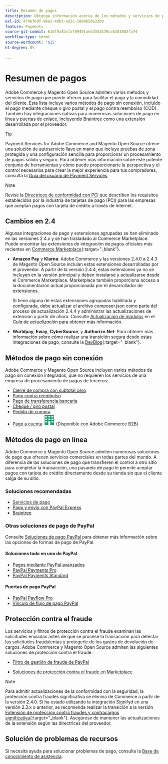 ```yaml
---
title: Resumen de pagos
description: Obtenga información acerca de los métodos y servicios de pago compatibles de forma nativa con Adobe Commerce y Magento Open Source.
exl-id: 474bf6df-96e2-4db3-ad3c-1804b5de33b0
feature: Payments
source-git-commit: 61df9a4bcfaf09491ae2d353478ceb281082fa74
workflow-type: tm+mt
source-wordcount: '615'
ht-degree: 0%

---
```


# Resumen de pagos

Adobe Commerce y Magento Open Source admiten varios métodos y servicios de pago que puede ofrecer para facilitar el pago y la comodidad del cliente. Esta lista incluye varios métodos de pago sin conexión, incluido el pago mediante cheque o giro postal y el pago contra reembolso (COD). También hay integraciones nativas para numerosas soluciones de pago en línea y puertas de enlace, incluyendo Braintree como una extensión desarrollada por el proveedor.

>[!TIP]
>
>Payment Services for Adobe Commerce and Magento Open Source ofrece una solución de autoservicio llave en mano que incluye pruebas de zona protegida y una configuración sencilla para proporcionar un procesamiento de pagos sólido y seguro. Para obtener más información sobre este potente conjunto de herramientas y cómo puede proporcionarte la perspectiva y el control necesarios para crear la mejor experiencia para tus compradores, consulta la [Guía del usuario de Payment Services](https://experienceleague.adobe.com/docs/commerce-merchant-services/payment-services/guide-overview.html).

>[!NOTE]
>
>Revise la [Directrices de conformidad con PCI](../getting-started/compliance-pci.md) que describen los requisitos establecidos por la industria de tarjetas de pago (PCI) para las empresas que aceptan pagos con tarjeta de crédito a través de Internet.

## Cambios en 2.4

Algunas integraciones de pago y extensiones agrupadas se han eliminado en las versiones 2.4.x y se han trasladado al Commerce Marketplace. Puede encontrar las extensiones de integración de pagos oficiales más recientes en [Commerce Marketplace](https://marketplace.magento.com/extensions/payments-security.html){:target=&quot;_blank&quot;}.

- **Amazon Pay** y **Klarna**: Adobe Commerce y las versiones 2.4.0 a 2.4.3 de Magento Open Source incluían estas extensiones desarrolladas por el proveedor. A partir de la versión 2.4.4, estas extensiones ya no se incluyen en la versión principal y deben instalarse y actualizarse desde el Commerce Marketplace. Marketplace también proporciona acceso a la documentación actual proporcionada por el desarrollador de extensiones.

  Si tiene alguna de estas extensiones agrupadas habilitada y configurada, debe actualizar el archivo composer.json como parte del proceso de actualización 2.4.4 y administrar las actualizaciones de extensión a partir de ahora. Consulte [Actualización de módulos](https://experienceleague.adobe.com/docs/commerce-operations/upgrade-guide/modules/upgrade.html) en el _Guía de actualización_ para obtener más información.

- **Worldpay**, **Eway**, **CyberSource**, y **Authorize.Net**: Para obtener más información sobre cómo realizar una transición segura desde estas integraciones de pago, consulte la [DevBlog](https://community.magento.com/t5/Magento-DevBlog/Deprecation-of-Magento-core-payment-integrations/ba-p/426445){:target=&quot;_blank&quot;}.

## Métodos de pago sin conexión

Adobe Commerce y Magento Open Source incluyen varios métodos de pago sin conexión integrados, que no requieren los servicios de una empresa de procesamiento de pagos de terceros:

- [Cierre de compra con subtotal cero](zero-subtotal-checkout.md)
- [Pago contra reembolso](cash-on-delivery.md)
- [Pago de transferencia bancaria](bank-transfer.md)
- [Cheque / giro postal](check-money-order.md)
- [Pedido de compra](purchase-order.md)
- [Pago a cuenta](../b2b/enable-basic-features.md#configure-payment-on-account) ![Adobe Commerce B2B](../assets/b2b.svg) (Disponible con Adobe Commerce B2B)

## Métodos de pago en línea

Adobe Commerce y Magento Open Source admiten numerosas soluciones de pago que ofrecen servicios comerciales en todas partes del mundo. A diferencia de las soluciones de pago que transfieren el control a otro sitio para completar la transacción, una pasarela de pago le permite aceptar pagos con tarjeta de crédito directamente desde su tienda sin que el cliente salga de su sitio.

### Soluciones recomendadas

- [Servicios de pago](https://experienceleague.adobe.com/docs/commerce-merchant-services/payment-services/guide-overview.html)
- [Pago y envío con PayPal Express](paypal-express-checkout.md)
- [Braintree](braintree.md)

### Otras soluciones de pago de PayPal

Consulte [Soluciones de pago PayPal](paypal.md) para obtener más información sobre las opciones de formas de pago de PayPal.

#### Soluciones todo en uno de PayPal

- [Pagos mediante PayPal avanzados](paypal-payments-advanced.md)
- [PayPal Payments Pro](paypal-payments-pro.md)
- [PayPal Payments Standard](paypal-payments-standard.md)

#### Puertas de pago PayPal

- [PayPal Payflow Pro](paypal-payflow-pro.md)
- [Vínculo de flujo de pago PayPal](paypal-payflow-link.md)

## Protección contra el fraude

Los servicios y filtros de protección contra el fraude examinan las solicitudes enviadas antes de que se procese la transacción para detectar las solicitudes fraudulentas y protegerle de los gastos de devolución de cargos. Adobe Commerce y Magento Open Source admiten las siguientes soluciones de protección contra el fraude:

- [Filtro de gestión de fraude de PayPal](paypal.md#paypal-fraud-management-filters)

- [Soluciones de protección contra el fraude en Marketplace][1]

>[!NOTE]
>
>Para admitir actualizaciones de la conformidad con la seguridad, la protección contra fraudes significativa se elimina de Commerce a partir de la versión 2.4.0. Si ha estado utilizando la integración Signifyd en una versión 2.3.x o anterior, se recomienda realizar la transición a la versión [Extensión de protección contra fraudes y contracargos significativa](https://marketplace.magento.com/signifyd-module-connect.html){:target=&quot;_blank&quot;}. Asegúrese de mantener las actualizaciones de la extensión según las directrices del proveedor.

## Solución de problemas de recursos

Si necesita ayuda para solucionar problemas de pago, consulte la [Base de conocimiento de asistencia](https://experienceleague.adobe.com/docs/commerce-knowledge-base/kb/overview.html?lang=en).

[1]: https://marketplace.magento.com/catalogsearch/result?q=fraud%20protection
